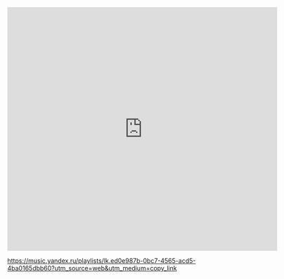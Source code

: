 <iframe frameborder="0" allow="clipboard-write" style="border:none;width:614px;height:556px;" width="614" height="556" src="https://music.yandex.ru/iframe/playlist/gricenkovlad007/3">Слушайте <a href="https://music.yandex.ru/playlists/lk.ed0e987b-0bc7-4565-acd5-4ba0165dbb60?utm_source=web&utm_medium=copy_link">Мне нравится</a> — <a href="https://music.yandex.ru/users/gricenkovlad007">Владислав Г.</a> на Яндекс Музыке</iframe>




https://music.yandex.ru/playlists/lk.ed0e987b-0bc7-4565-acd5-4ba0165dbb60?utm_source=web&utm_medium=copy_link



